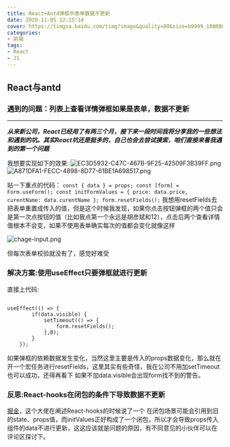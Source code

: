 ```yaml
---
title: React+Antd弹框中表单数据不更新
date: 2020-11-05 12:15:14
cover: https://timgsa.baidu.com/timg?image&quality=80&size=b9999_10000&sec=1604652792554&di=b8fd43fd5f3d18ab469309fde6ac0ac3&imgtype=0&src=http%3A%2F%2Fphotocdn.sohu.com%2F20150803%2Fmp25547608_1438592770226_5.jpeg
categories:
- 前端
tags:
- React
- JS
---
```

## React与antd

### 遇到的问题：列表上查看详情弹框如果是表单，数据不更新

*****
  ***从来新公司，React已经用了有两三个月，接下来一段时间我将分享我的一些想法和遇到的坑。其实React坑还是挺多的，自己也会去尝试摸索，咱们直接来看我遇到的第一个问题***

我想要实现如下的效果:
![EC3D5932-C47C-467B-9F25-42509F3B39FF.png](https://i.loli.net/2020/11/02/nwkLyFDTad6ZhC9.jpg)  ![A871DFA1-FECC-4898-8D77-61BE1A698517.png](https://i.loli.net/2020/11/02/YB9f2Cm5XTK3rgi.jpg)

贴一下重点的代码：
    ```
    const { data } = props;
    const [form] = Form.useForm();
    const initFormValues = { price: data.price, curentName: data.curentName };
    form.resetFields();
    ```
我想用resetFields去把表单重置成传入的值，但是这个时候我发现，如果你点击按钮弹框的两个值只会是第一次点按钮的值（比如我点第一个永远是胡彦斌和12），点击后两个查看详情值根本不会变，如果不使用表单确实每次的值都会变化就像这样

![chage-input.png](https://i.loli.net/2020/11/02/XQ6tTh4bJCgoxFj.jpg)

但每次表单校验就没有了，感觉好难受

### 解决方案:使用useEffect只要弹框就进行更新

直接上代码:
```

useEffect(() => {
        if(data.visible) {
            setTimeout(() => {
                form.resetFields();
            },0);
        }
    });
```
如果弹框的依赖数据发生变化，当然这里主要是传入的props数据变化，那么就在开一个宏任务进行resetFields，这里其实有些奇怪，我在公司不用加setTimeout也可以成功，还得再看下
如果不加data.visible会出现form找不到的警告。

### 反思:React-hooks在闭包的条件下导致数据不更新

[掘金](https://juejin.im/post/6844903922453200904#heading-9)，这个大佬在阐述React-hooks的时候说了一个  在闭包场景可能会引用到旧的state、props值，而initValues正好构成了一个闭包，所以才会导致props传入组件的data不进行更新，这这应该就是问题的原因，有不同意见的小伙伴可以在评论区探讨下。
